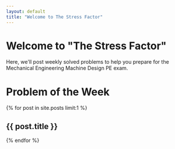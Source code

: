 ```yaml
---
layout: default
title: "Welcome to The Stress Factor"
---
```


# Welcome to "The Stress Factor"

Here, we'll post weekly solved problems to help you prepare for the Mechanical Engineering Machine Design PE exam.

# Problem of the Week
{% for post in site.posts limit:1 %}
  <h2>{{ post.title }}</h2>
{% endfor %}

